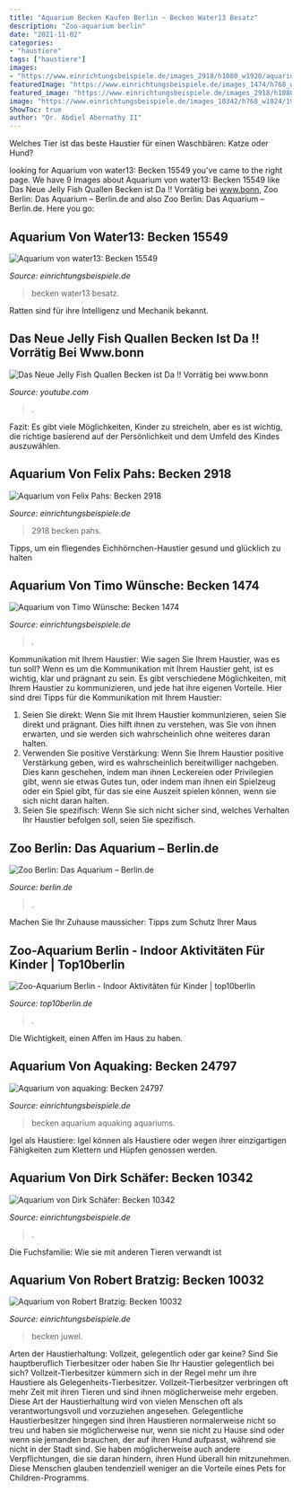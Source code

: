 ```yaml
---
title: "Aquarium Becken Kaufen Berlin ~ Becken Water13 Besatz"
description: "Zoo-aquarium berlin"
date: "2021-11-02"
categories:
- "haustiere"
tags: ["haustiere"]
images:
- "https://www.einrichtungsbeispiele.de/images_2918/h1080_w1920/aquarium-becken-2918__DSCN4179.JPG"
featuredImage: "https://www.einrichtungsbeispiele.de/images_1474/h768_w1024/aquarium-becken-1474__neubel.JPG"
featured_image: "https://www.einrichtungsbeispiele.de/images_2918/h1080_w1920/aquarium-becken-2918__DSCN4179.JPG"
image: "https://www.einrichtungsbeispiele.de/images_10342/h768_w1024/19-02-2012__689b2831d9ab2e12ab60a5c17e9f2217.jpg"
ShowToc: true
author: "Dr. Abdiel Abernathy II"
---
```



Welches Tier ist das beste Haustier für einen Waschbären: Katze oder Hund?

	

		
looking for Aquarium von water13: Becken 15549 you've came to the right page. We have 9 Images about Aquarium von water13: Becken 15549 like Das Neue Jelly Fish Quallen Becken ist Da !! Vorrätig bei www.bonn, Zoo Berlin: Das Aquarium – Berlin.de and also Zoo Berlin: Das Aquarium – Berlin.de. Here you go:
		
    
## Aquarium Von Water13: Becken 15549

<img loading=lazy src="https://www.einrichtungsbeispiele.de/images_15549/h1080_w1920/technik-im-aquarium-becken-15549__bb4fa30e5f9e2d6c329af36a9b9731a9.jpg" onerror="this.onerror=null;this.src='https://tse4.mm.bing.net/th?id=OIP.eEDBqdfuHHHqfnsgwf6ubQHaFj&amp;pid=15.1';" alt="Aquarium von water13: Becken 15549">

_Source: einrichtungsbeispiele.de_

>becken water13 besatz. 

	

Ratten sind für ihre Intelligenz und Mechanik bekannt.

    
## Das Neue Jelly Fish Quallen Becken Ist Da !! Vorrätig Bei Www.bonn

<img loading=lazy src="http://i.ytimg.com/vi/-3T-rHszvyI/maxresdefault.jpg" onerror="this.onerror=null;this.src='https://tse3.mm.bing.net/th?id=OIP.xuVjZH8vpfWqnD4GEy0hpAHaEK&amp;pid=15.1';" alt="Das Neue Jelly Fish Quallen Becken ist Da !! Vorrätig bei www.bonn">

_Source: youtube.com_

>. 

	

Fazit: Es gibt viele Möglichkeiten, Kinder zu streicheln, aber es ist wichtig, die richtige basierend auf der Persönlichkeit und dem Umfeld des Kindes auszuwählen.

    
## Aquarium Von Felix Pahs: Becken 2918

<img loading=lazy src="https://www.einrichtungsbeispiele.de/images_2918/h1080_w1920/aquarium-becken-2918__DSCN4179.JPG" onerror="this.onerror=null;this.src='https://tse2.mm.bing.net/th?id=OIP.CU2D5iegRc21ZjhU6HuJ_AHaDA&amp;pid=15.1';" alt="Aquarium von Felix Pahs: Becken 2918">

_Source: einrichtungsbeispiele.de_

>2918 becken pahs. 

	

Tipps, um ein fliegendes Eichhörnchen-Haustier gesund und glücklich zu halten

    
## Aquarium Von Timo Wünsche: Becken 1474

<img loading=lazy src="https://www.einrichtungsbeispiele.de/images_1474/h768_w1024/aquarium-becken-1474__neubel.JPG" onerror="this.onerror=null;this.src='https://tse3.mm.bing.net/th?id=OIP.oBSyWhVomS8WDln_LbU4ogHaFj&amp;pid=15.1';" alt="Aquarium von Timo Wünsche: Becken 1474">

_Source: einrichtungsbeispiele.de_

>. 

	

Kommunikation mit Ihrem Haustier: Wie sagen Sie Ihrem Haustier, was es tun soll?
Wenn es um die Kommunikation mit Ihrem Haustier geht, ist es wichtig, klar und prägnant zu sein. Es gibt verschiedene Möglichkeiten, mit Ihrem Haustier zu kommunizieren, und jede hat ihre eigenen Vorteile. Hier sind drei Tipps für die Kommunikation mit Ihrem Haustier:
1) Seien Sie direkt: Wenn Sie mit Ihrem Haustier kommunizieren, seien Sie direkt und prägnant. Dies hilft ihnen zu verstehen, was Sie von ihnen erwarten, und sie werden sich wahrscheinlich ohne weiteres daran halten.
2) Verwenden Sie positive Verstärkung: Wenn Sie Ihrem Haustier positive Verstärkung geben, wird es wahrscheinlich bereitwilliger nachgeben. Dies kann geschehen, indem man ihnen Leckereien oder Privilegien gibt, wenn sie etwas Gutes tun, oder indem man ihnen ein Spielzeug oder ein Spiel gibt, für das sie eine Auszeit spielen können, wenn sie sich nicht daran halten.
3) Seien Sie spezifisch: Wenn Sie sich nicht sicher sind, welches Verhalten Ihr Haustier befolgen soll, seien Sie spezifisch.

    
## Zoo Berlin: Das Aquarium – Berlin.de

<img loading=lazy src="http://berlin.de/binaries/asset/image_assets/2175913/source/1321272515/624x468/" onerror="this.onerror=null;this.src='https://tse1.mm.bing.net/th?id=OIP.qbI0RookorUchDqmaF62RQHaE8&amp;pid=15.1';" alt="Zoo Berlin: Das Aquarium – Berlin.de">

_Source: berlin.de_

>. 

	

Machen Sie Ihr Zuhause maussicher: Tipps zum Schutz Ihrer Maus

    
## Zoo-Aquarium Berlin - Indoor Aktivitäten Für Kinder | Top10berlin

<img loading=lazy src="https://www.top10berlin.de/sites/top10berlin.de/files/location/mainimages/2016/02/22/aquarium-berlin_grosses-becken_foto_aquarium.jpg" onerror="this.onerror=null;this.src='https://tse3.mm.bing.net/th?id=OIP.9x0_6rGiWb5NfIS6CQ7lQQHaEB&amp;pid=15.1';" alt="Zoo-Aquarium Berlin - Indoor Aktivitäten für Kinder | top10berlin">

_Source: top10berlin.de_

>. 

	

Die Wichtigkeit, einen Affen im Haus zu haben.

    
## Aquarium Von Aquaking: Becken 24797

<img loading=lazy src="https://www.einrichtungsbeispiele.de/images_24797/h1080_w1920/aquarium-hauptansicht-von-becken-24797__578da1103f92639eea2c750de28d86b3.jpg" onerror="this.onerror=null;this.src='https://tse4.mm.bing.net/th?id=OIP.G6LGjMV3JAPH6NrcOW5pjAHaFj&amp;pid=15.1';" alt="Aquarium von aquaking: Becken 24797">

_Source: einrichtungsbeispiele.de_

>becken aquarium aquaking aquariums. 

	

Igel als Haustiere: Igel können als Haustiere oder wegen ihrer einzigartigen Fähigkeiten zum Klettern und Hüpfen genossen werden.

    
## Aquarium Von Dirk Schäfer: Becken 10342

<img loading=lazy src="https://www.einrichtungsbeispiele.de/images_10342/h768_w1024/19-02-2012__689b2831d9ab2e12ab60a5c17e9f2217.jpg" onerror="this.onerror=null;this.src='https://tse2.mm.bing.net/th?id=OIP.d9CjcaypChgDch36kavPJgHaFj&amp;pid=15.1';" alt="Aquarium von Dirk Schäfer: Becken 10342">

_Source: einrichtungsbeispiele.de_

>. 

	

Die Fuchsfamilie: Wie sie mit anderen Tieren verwandt ist

    
## Aquarium Von Robert Bratzig: Becken 10032

<img loading=lazy src="https://www.einrichtungsbeispiele.de/images_10032/h1080_w1920/aquarium-becken-10032__c089740b1ef84cc16a76204ccbb854a2.jpg" onerror="this.onerror=null;this.src='https://tse2.mm.bing.net/th?id=OIP.Jk9GrMPYhieC4gUeXTPNGwHaFj&amp;pid=15.1';" alt="Aquarium von Robert Bratzig: Becken 10032">

_Source: einrichtungsbeispiele.de_

>becken juwel. 

	

Arten der Haustierhaltung: Vollzeit, gelegentlich oder gar keine?
Sind Sie hauptberuflich Tierbesitzer oder haben Sie Ihr Haustier gelegentlich bei sich? Vollzeit-Tierbesitzer kümmern sich in der Regel mehr um ihre Haustiere als Gelegenheits-Tierbesitzer. Vollzeit-Tierbesitzer verbringen oft mehr Zeit mit ihren Tieren und sind ihnen möglicherweise mehr ergeben. Diese Art der Haustierhaltung wird von vielen Menschen oft als verantwortungsvoll und vorzuziehen angesehen.
Gelegentliche Haustierbesitzer hingegen sind ihren Haustieren normalerweise nicht so treu und haben sie möglicherweise nur, wenn sie nicht zu Hause sind oder wenn sie jemanden brauchen, der auf ihren Hund aufpasst, während sie nicht in der Stadt sind. Sie haben möglicherweise auch andere Verpflichtungen, die sie daran hindern, ihren Hund überall hin mitzunehmen. Diese Menschen glauben tendenziell weniger an die Vorteile eines Pets for Children-Programms.

